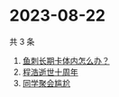 # 2023-08-22

共 3 条

<!-- BEGIN ZHIHUSEARCH -->
<!-- 最后更新时间 Tue Aug 22 2023 05:09:55 GMT+0800 (China Standard Time) -->
1. [鱼刺长期卡体内怎么办？](https://www.zhihu.com/search?q=鱼刺长期卡体内怎么办？)
1. [程浩逝世十周年](https://www.zhihu.com/search?q=程浩逝世十周年)
1. [同学聚会尴尬](https://www.zhihu.com/search?q=同学聚会尴尬)
<!-- END ZHIHUSEARCH -->
